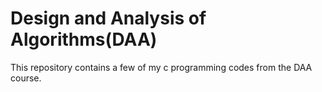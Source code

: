 # Design and Analysis of Algorithms(DAA)
This repository contains a few of my c programming codes from the DAA course.
